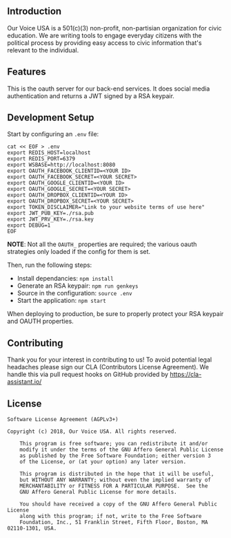 ## Introduction

Our Voice USA is a 501(c)(3) non-profit, non-partisian organization for civic education. We are writing tools to engage everyday citizens with the political process by providing easy access to civic information that's relevant to the individual.

## Features

This is the oauth server for our back-end services. It does social media authentication and returns a JWT signed by a RSA keypair.

## Development Setup

Start by configuring an `.env` file:

    cat << EOF > .env
    export REDIS_HOST=localhost
    export REDIS_PORT=6379
    export WSBASE=http://localhost:8080
    export OAUTH_FACEBOOK_CLIENTID=<YOUR ID>
    export OAUTH_FACEBOOK_SECRET=<YOUR SECRET>
    export OAUTH_GOOGLE_CLIENTID=<YOUR ID>
    export OAUTH_GOOGLE_SECRET=<YOUR SECRET>
    export OAUTH_DROPBOX_CLIENTID=<YOUR ID>
    export OAUTH_DROPBOX_SECRET=<YOUR SECRET>
    export TOKEN_DISCLAIMER="Link to your website terms of use here"
    export JWT_PUB_KEY=./rsa.pub
    export JWT_PRV_KEY=./rsa.key
    export DEBUG=1
    EOF

**NOTE**: Not all the `OAUTH_` properties are required; the various oauth strategies only loaded if the config for them is set.

Then, run the following steps:

* Install dependancies: `npm install`
* Generate an RSA keypair: `npm run genkeys`
* Source in the configuration: `source .env`
* Start the application: `npm start`

When deploying to production, be sure to properly protect your RSA keypair and OAUTH properties.

## Contributing

Thank you for your interest in contributing to us! To avoid potential legal headaches please sign our CLA (Contributors License Agreement). We handle this via pull request hooks on GitHub provided by https://cla-assistant.io/

## License

	Software License Agreement (AGPLv3+)
	
	Copyright (c) 2018, Our Voice USA. All rights reserved.

        This program is free software; you can redistribute it and/or
        modify it under the terms of the GNU Affero General Public License
        as published by the Free Software Foundation; either version 3
        of the License, or (at your option) any later version.

        This program is distributed in the hope that it will be useful,
        but WITHOUT ANY WARRANTY; without even the implied warranty of
        MERCHANTABILITY or FITNESS FOR A PARTICULAR PURPOSE.  See the
        GNU Affero General Public License for more details.

        You should have received a copy of the GNU Affero General Public License
        along with this program; if not, write to the Free Software
        Foundation, Inc., 51 Franklin Street, Fifth Floor, Boston, MA 02110-1301, USA.

